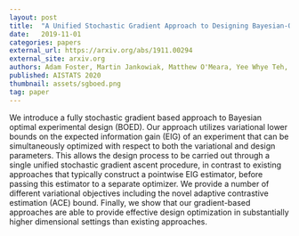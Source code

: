 ```yaml
---
layout: post
title:  "A Unified Stochastic Gradient Approach to Designing Bayesian-Optimal Experiments"
date:   2019-11-01
categories: papers
external_url: https://arxiv.org/abs/1911.00294
external_site: arxiv.org
authors: Adam Foster, Martin Jankowiak, Matthew O'Meara, Yee Whye Teh, Tom Rainforth
published: AISTATS 2020
thumbnail: assets/sgboed.png
tag: paper
---
```


We introduce a fully stochastic gradient based approach to Bayesian optimal experimental design (BOED). Our approach utilizes variational lower bounds on the expected information gain (EIG) of an experiment that can be simultaneously optimized with respect to both the variational and design parameters. This allows the design process to be carried out through a single unified stochastic gradient ascent procedure, in contrast to existing approaches that typically construct a pointwise EIG estimator, before passing this estimator to a separate optimizer. We provide a number of different variational objectives including the novel adaptive contrastive estimation (ACE) bound. Finally, we show that our gradient-based approaches are able to provide effective design optimization in substantially higher dimensional settings than existing approaches. 
<!--more-->
